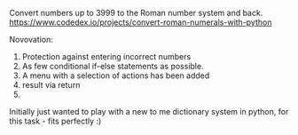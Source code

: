 Convert numbers up to 3999 to the Roman number system and back. https://www.codedex.io/projects/convert-roman-numerals-with-python

Novovation:
1) Protection against entering incorrect numbers
2) As few conditional if-else statements as possible.
3) A menu with a selection of actions has been added
4) result via return
5) 
Initially just wanted to play with a new to me dictionary system in python, for this task - fits perfectly :)
